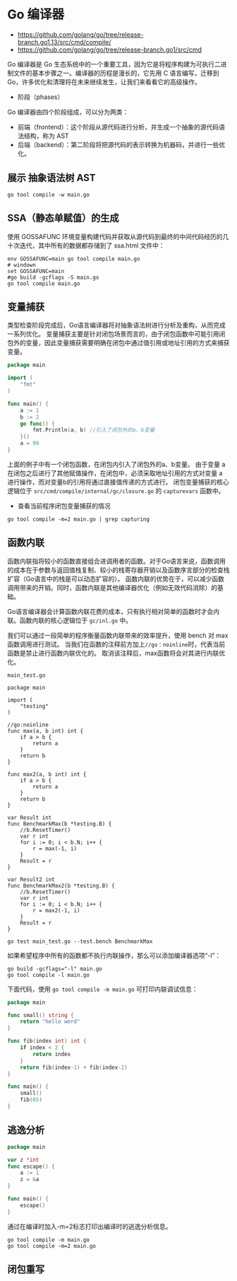 # Go 编译器

- https://github.com/golang/go/tree/release-branch.go1.13/src/cmd/compile/
- https://github.com/golang/go/tree/release-branch.go1/src/cmd

Go 编译器是 Go 生态系统中的一个重要工具，因为它是将程序构建为可执行二进制文件的基本步骤之一。编译器的历程是漫长的，它先用 C 语言编写，迁移到 Go，许多优化和清理将在未来继续发生，让我们来看看它的高级操作。

* 阶段（phases）

Go 编译器由四个阶段组成，可以分为两类：

- 前端（frontend）：这个阶段从源代码进行分析，并生成一个抽象的源代码语法结构，称为 AST
- 后端（backend）：第二阶段将把源代码的表示转换为机器码，并进行一些优化。

## 展示 抽象语法树 AST 

```shell
go tool compile -w main.go
```
## SSA（静态单赋值）的生成

使用 GOSSAFUNC 环境变量构建代码并获取从源代码到最终的中间代码经历的几十次迭代，其中所有的数据都存储到了 ssa.html 文件中：
```shell
env GOSSAFUNC=main go tool compile main.go
# windown
set GOSSAFUNC=main
#go build -gcflags -S main.go
go tool compile main.go
```

## 变量捕获

类型检查阶段完成后，Go语言编译器将对抽象语法树进行分析及重构，从而完成一系列优化。
变量捕获主要是针对闭包场景而言的，由于闭包函数中可能引用闭包外的变量，因此变量捕获需要明确在闭包中通过值引用或地址引用的方式来捕获变量。

```go
package main

import (
    "fmt"
)

func main() {
    a := 1
    b := 2
    go func() {
        fmt.Println(a, b) //引入了闭包外的a、b变量
    }()
    a = 99
}
```
上面的例子中有一个闭包函数，在闭包内引入了闭包外的a、b变量。
由于变量 a 在闭包之后进行了其他赋值操作，在闭包中，必须采取地址引用的方式对变量 a 进行操作，而对变量b的引用将通过直接值传递的方式进行。
闭包变量捕获的核心逻辑位于 `src/cmd/compile/internal/gc/closure.go` 的 `capturevars` 函数中。

* 查看当前程序闭包变量捕获的情况
```shell
go tool compile -m=2 main.go | grep capturing
```

## 函数内联

函数内联指将较小的函数直接组合进调用者的函数。对于Go语言来说，函数调用的成本在于参数与返回值栈复制、较小的栈寄存器开销以及函数序言部分的检查栈扩容（Go语言中的栈是可以动态扩容的）。
函数内联的优势在于，可以减少函数调用带来的开销。同时，函数内联是其他编译器优化（例如无效代码消除）的基础。

Go语言编译器会计算函数内联花费的成本，只有执行相对简单的函数时才会内联。函数内联的核心逻辑位于 `gc/inl.go` 中。

我们可以通过一段简单的程序衡量函数内联带来的效率提升，使用 bench 对 max 函数调用进行测试。
当我们在函数的注释前方加上`//go：noinline`时，代表当前函数是禁止进行函数内联优化的。
取消该注释后，max函数将会对其进行内联优化。

`main_test.go`
```golang
package main

import (
    "testing"
)

//go:noinline
func max(a, b int) int {
    if a > b {
        return a
    }
    return b
}

func max2(a, b int) int {
    if a > b {
        return a
    }
    return b
}

var Result int
func BenchmarkMax(b *testing.B) {
    //b.ResetTimer()
    var r int
    for i := 0; i < b.N; i++ {
        r = max(-1, i)
    }
    Result = r
}

var Result2 int
func BenchmarkMax2(b *testing.B) {
    //b.ResetTimer()
    var r int
    for i := 0; i < b.N; i++ {
        r = max2(-1, i)
    }
    Result = r
}
```

```shell
go test main_test.go --test.bench BenchmarkMax
```
如果希望程序中所有的函数都不执行内联操作，那么可以添加编译器选项“-l”：
```shell
go build -gcflags="-l" main.go
go tool compile -l main.go
```
下面代码，使用 `go tool compile -m main.go` 可打印内联调试信息：
```go
package main

func small() string {
    return "hello word"
}

func fib(index int) int {
    if index < 2 {
        return index
    }
    return fib(index-1) + fib(index-2)
}

func main() {
    small()
    fib(65)
}
```

## 逃逸分析

```go
package main

var z *int
func escape() {
    a := 1
    z = &a
}

func main() {
    escape()
}
```
通过在编译时加入-m=2标志打印出编译时的逃逸分析信息。
```shell
go tool compile -m main.go
go tool compile -m=2 main.go
```

## 闭包重写
